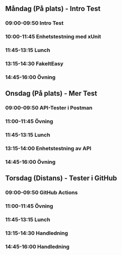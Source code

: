 ## Måndag (På plats) - Intro Test
### 09:00-09:50 Intro Test
### 10:00-11:45 Enhetstestning med xUnit
### 11:45-13:15 Lunch
### 13:15-14:30 FakeItEasy
### 14:45-16:00 Övning

## Onsdag (På plats) - Mer Test
### 09:00-09:50 API-Tester i Postman
### 11:00-11:45 Övning
### 11:45-13:15 Lunch
### 13:15-14:00 Enhetstestning av API
### 14:45-16:00 Övning

## Torsdag (Distans) - Tester i GitHub
### 09:00-09:50 GitHub Actions
### 11:00-11:45 Övning
### 11:45-13:15 Lunch
### 13:15-14:30 Handledning
### 14:45-16:00 Handledning